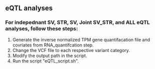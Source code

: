 ## eQTL analyses

### For indepednant SV, STR, SV, Joint SV_STR, and ALL eQTL analyses, follow these steps:

1. Generate the inverse normalized TPM gene quantifacation file and covriates from RNA_quantifcation step.
2. Change the VCF file to each respective variant category.
3. Modify the output path in the script.
4. Run the script "eQTL_script.sh".

